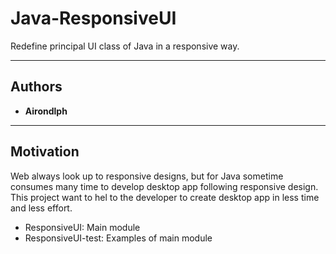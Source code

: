<h1>Java-ResponsiveUI</h1>
<p>Redefine principal UI class of Java in a responsive way.</p>

<hr/>

<h2>Authors</h2>
<ul>
	<li style="font-size: 14px; font-weight: bold;">Airondlph</li>
</ul>

<hr/>

<h2>Motivation</h2>
<p>Web always look up to responsive designs, but for Java sometime consumes many time to develop desktop app following responsive design. This project want to hel to the developer to create desktop app in less time and less effort.</p>

<ul>
	<li>ResponsiveUI: Main module</li>
	<li>ResponsiveUI-test: Examples of main module</li>
</ul>